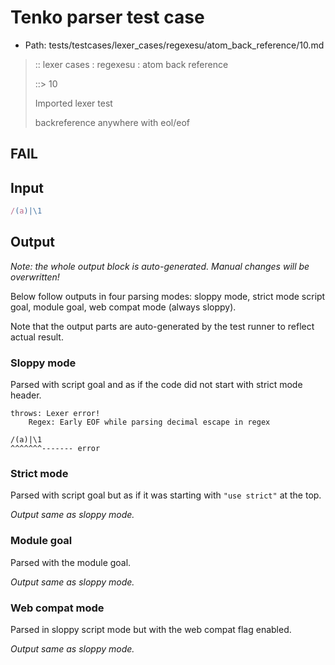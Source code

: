 # Tenko parser test case

- Path: tests/testcases/lexer_cases/regexesu/atom_back_reference/10.md

> :: lexer cases : regexesu : atom back reference
>
> ::> 10
>
> Imported lexer test
>
> backreference anywhere with eol/eof

## FAIL

## Input

`````js
/(a)|\1
`````

## Output

_Note: the whole output block is auto-generated. Manual changes will be overwritten!_

Below follow outputs in four parsing modes: sloppy mode, strict mode script goal, module goal, web compat mode (always sloppy).

Note that the output parts are auto-generated by the test runner to reflect actual result.

### Sloppy mode

Parsed with script goal and as if the code did not start with strict mode header.

`````
throws: Lexer error!
    Regex: Early EOF while parsing decimal escape in regex

/(a)|\1
^^^^^^^------- error
`````

### Strict mode

Parsed with script goal but as if it was starting with `"use strict"` at the top.

_Output same as sloppy mode._

### Module goal

Parsed with the module goal.

_Output same as sloppy mode._

### Web compat mode

Parsed in sloppy script mode but with the web compat flag enabled.

_Output same as sloppy mode._
